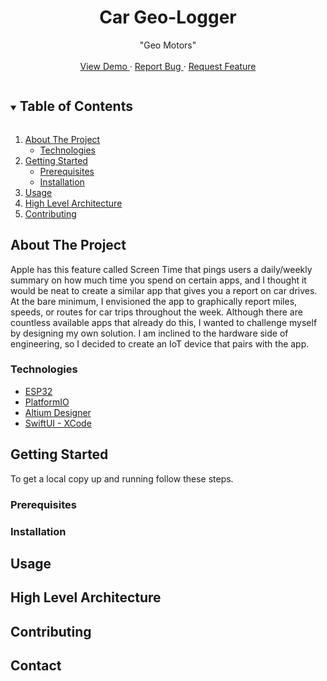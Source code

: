 <!------------------------------------------ TITLE BLOCK --------------------------------------------------------------->
<h1 align="center"> Car Geo-Logger </h1>

<p align="center">
    "Geo Motors"
    <br /> <br />
    <a href="https://github.com/github_username/repo_name"> View Demo </a>
    ·
    <a href="https://github.com/github_username/repo_name/issues"> Report Bug </a>
    ·
    <a href="https://github.com/github_username/repo_name/issues"> Request Feature </a>
</p>


<!------------------------------------------ TABLE OF CONTENTS ---------------------------------------------------------->
<details open="open">
  <summary><h2 style="display: inline-block"> Table of Contents </h2></summary>
  <ol>
    <li>
      <a href="#about-the-project"> About The Project </a>
      <ul>
        <li><a href="#technologies"> Technologies </a></li>
      </ul>
    </li>
    <li>
      <a href="#getting-started"> Getting Started </a>
      <ul>
        <li><a href="#prerequisites"> Prerequisites </a></li>
        <li><a href="#installation"> Installation </a></li>
      </ul>
    </li>
    <li><a href="#usage"> Usage </a></li>
    <li><a href="#high-level-architecture"> High Level Architecture </a></li>
    <li><a href="#contributing"> Contributing </a></li>
  </ol>
</details>


<!------------------------------------------ ABOUT THE PROJECT ---------------------------------------------------------->
## About The Project
Apple has this feature called Screen Time that pings users a daily/weekly summary on how much time you spend on
certain apps, and I thought it would be neat to create a similar app that gives you a report on car drives. At the bare
minimum, I envisioned the app to graphically report miles, speeds, or routes for car trips throughout the week. Although
there are countless available apps that already do this, I wanted to challenge myself by designing my own solution. I
am inclined to the hardware side of engineering, so I decided to create an IoT device that pairs with the app.

### Technologies
* [ESP32](https://www.espressif.com/en/products/socs/esp32)
* [PlatformIO](https://platformio.org/)
* [Altium Designer](https://www.altium.com/)
* [SwiftUI - XCode](https://developer.apple.com/xcode/swiftui/)



<!------------------------------------------ GETTING STARTED ---------------------------------------------------------->
## Getting Started
To get a local copy up and running follow these steps.

### Prerequisites

### Installation


<!------------------------------------------ USAGE EXAMPLES -------------------------------------------------------------->
## Usage


<!------------------------------------------ HIGH LEVEL ARCHITECTURE ----------------------------------------------------->
## High Level Architecture


<!------------------------------------------ CONTRIBUTING ---------------------------------------------------------------->
## Contributing


<!------------------------------------------ CONTACT --------------------------------------------------------------------->
## Contact
